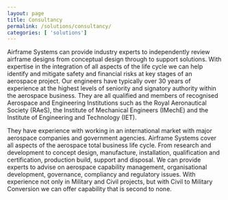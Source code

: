```yaml
---
layout: page
title: Consultancy
permalink: /solutions/consultancy/
categories: [ 'solutions']
---
```


Airframe Systems can provide industry experts to independently review airframe designs from conceptual design through to support solutions. With expertise in the integration of all aspects of the life cycle we can help identify and mitigate safety and financial risks at key stages of an aerospace project. Our engineers have typically over 30 years of experience at the highest levels of seniority and signatory authority within the aerospace business. They are all qualified and members of recognised Aerospace and Engineering Institutions such as the Royal Aeronautical Society (RAeS), the Institute of Mechanical Engineers (IMechE) and the Institute of Engineering and Technology (IET).

They have experience with working in an international market with major aerospace companies and government agencies. Airframe Systems cover all aspects of the aerospace total business life cycle. From research and development to concept design, manufacture, installation, qualification and certification, production build, support and disposal. We can provide experts to advise on aerospace capability management, organisational development, governance, compliancy and regulatory issues. With experience not only in Military and Civil projects, but with Civil to Military Conversion we can offer capability that is second to none.
